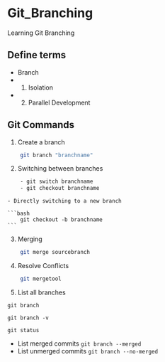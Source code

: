 # Git_Branching

Learning Git Branching

## Define terms

- Branch
- 1. Isolation
- 2. Parallel Development

## Git Commands

1. Create a branch

```bash
    git branch "branchname"
```

2. Switching between branches

```bash
    - git switch branchname
    - git checkout branchname
```

    - Directly switching to a new branch

    ```bash
        git checkout -b branchname
    ```

3. Merging

```bash
    git merge sourcebranch
```

4. Resolve Conflicts

```bash
    git mergetool
```

5. List all branches

`git branch`

`git branch -v`

`git status`

- List merged commits
  `git branch --merged`
- List unmerged commits
  `git branch --no-merged`
